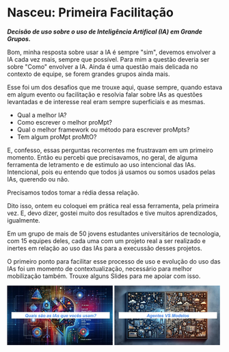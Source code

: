 # Nasceu: Primeira Facilitação
***Decisão de uso sobre o uso de Inteligência Artifical (IA) em Grande Grupos.***

Bom, minha resposta sobre usar a IA é sempre "sim", devemos envolver a IA cada vez mais, sempre que possível. Para mim a questão deveria ser sobre "Como" envolver a IA. Ainda é uma questão mais delicada no contexto de equipe, se forem grandes grupos ainda mais.

Esse foi um dos desafios que me trouxe aqui, quase sempre, quando estava em algum evento ou facilitação e resolvia falar sobre IAs as questões levantadas e de interesse real eram sempre superficiais e as mesmas.

- Qual a melhor IA?
- Como escrever o melhor proMpt?
- Qual o melhor framework ou método para escrever proMpts?
- Tem algum proMpt proMtO?

E, confesso, essas perguntas recorrentes me frustravam em um primeiro momento. Então eu percebi que precisavamos, no geral, de alguma ferramenta de letramento e de estimulo ao uso intencional das IAs. Intencional, pois eu entendo que todos já usamos ou somos usados pelas IAs, querendo ou não.

Precisamos todos tomar a rédia dessa relação.

Dito isso, ontem eu coloquei em prática real essa ferramenta, pela primeira vez. E, devo dizer, gostei muito dos resultados e tive muitos aprendizados, igualmente.

Em um grupo de mais de 50 jovens estudantes universitários de tecnologia, com 15 equipes deles, cada uma com um projeto real a ser realizado e inertes em relação ao uso das IAs para a execussão desses projetos.

O primeiro ponto para facilitar esse processo de uso e evolução do uso das IAs foi um momento de contextualização, necessário para melhor mobilização também. Trouxe alguns Slides para me apoiar com isso.

<img src="../../../../imagens/exemplos/ai-planning-poker-001.jpg" width="49%" height="49%"> <img src="../../../../imagens/exemplos/ai-planning-poker-002.jpg" width="49%" height="49%">



